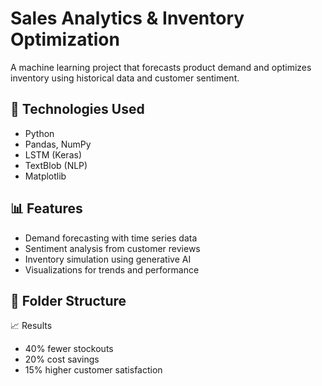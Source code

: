 # Sales Analytics & Inventory Optimization

A machine learning project that forecasts product demand and optimizes inventory using historical data and customer sentiment.

## 🔧 Technologies Used
- Python
- Pandas, NumPy
- LSTM (Keras)
- TextBlob (NLP)
- Matplotlib

## 📊 Features
- Demand forecasting with time series data
- Sentiment analysis from customer reviews
- Inventory simulation using generative AI
- Visualizations for trends and performance

## 📁 Folder Structure

📈 Results
- 40% fewer stockouts
- 20% cost savings
- 15% higher customer satisfaction
